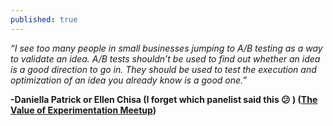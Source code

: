 ```yaml
---
published: true
---
```

_“I see too many people in small businesses jumping to A/B testing as a way to validate an idea. A/B tests shouldn’t be used to find out whether an idea is a good direction to go in. They should be used to test the execution and optimization of an idea you already know is a good one.”_

**-Daniella Patrick or Ellen Chisa (I forget which panelist said this 😕 ) ([The Value of Experimentation Meetup](https://www.meetup.com/preview/productthinking/events/236995537))**
